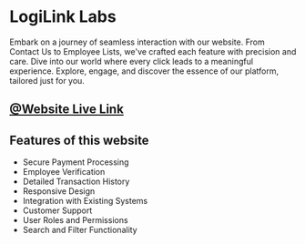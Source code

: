 # LogiLink Labs

Embark on a journey of seamless interaction with our website. From Contact Us to Employee Lists, we've crafted each feature with precision and care. Dive into our world where every click leads to a meaningful experience. Explore, engage, and discover the essence of our platform, tailored just for you.

## [@Website Live Link](https://a12-employee-management-6ca56.web.app/)
## Features of this website
- Secure Payment Processing
- Employee Verification
- Detailed Transaction History
- Responsive Design
- Integration with Existing Systems
- Customer Support
- User Roles and Permissions
- Search and Filter Functionality

 